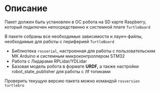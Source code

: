 # Описание

Пакет должен быть установлен в ОС робота на SD карте Raspberry, который подключен непосредственно к системной плате `TurtleBoard`

В пакете собраны все необходимые зависимости и лаунч-файлы, необходимые для работы с периферией `TurtleBoard`

* Библиотека `rosserial`, настроенная для работы с пользовательским МК Arduino и системным микроконтроллером STM32
* Работа с Лидарами RPLidar/YDLidar
* Базовая модель робота в формате **URDF,** а также настройки robot\_state\_publisher для работы с /tf топиками

Проверить текущую версию пакета можно командой `rosversion turtlebro`

